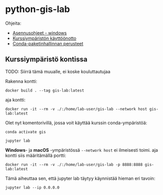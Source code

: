 # python-gis-lab

Ohjeita:
- [Asennusohjeet - windows](./ohjeet/asennukset-windows.md)
- [Kurssiympäristön käyttöönotto](./ohjeet/kurssiympariston-kayttoonotto.md)
- [Conda-paketinhallinnan perusteet](./ohjeet/condan-perusteet.md)

## Kurssiympäristö kontissa

TODO: Siirrä tämä muualle, ei koske kouluttautujaa

Rakenna kontti:

```console
docker build . --tag gis-lab:latest
```

aja kontti:

```console
docker run -it --rm -v ./:/home/lab-user/gis-lab --network host gis-lab:latest
```

Olet nyt komentorivillä, jossa voit käyttää kurssin conda-ympäristöä:

```console
conda activate gis
```

```console
jupyter lab
```

**Windows**- ja **macOS** -ympäristössä `--network host` ei ilmeisesti toimi.
aja kontti siis määritämällä portti:

```console
docker run -it --rm -v ./:/home/lab-user/gis-lab -p 8888:8888 gis-lab:latest
```

Tämä aiheuttaa sen, että jupyter lab täytyy käynnistää hieman eri tavoin:

```console
jupyter lab --ip 0.0.0.0
```
